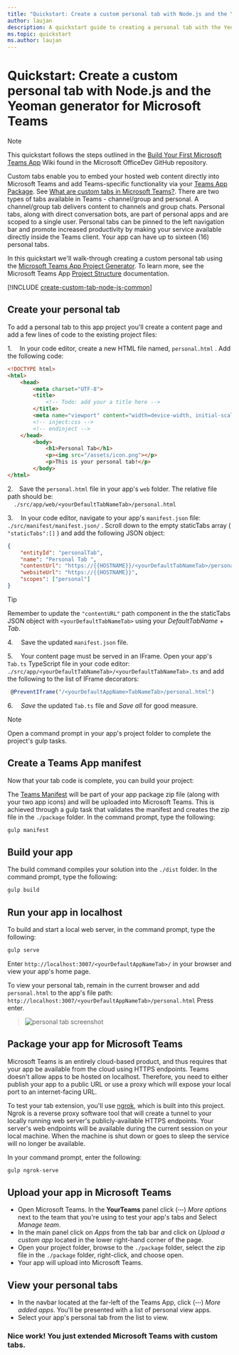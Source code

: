 ```yaml
---
title: "Quickstart: Create a custom personal tab with Node.js and the Yeoman generator for Microsoft Teams"
author: laujan 
description: A quickstart guide to creating a personal tab with the Yeoman generator for Microsoft Teams. 
ms.topic: quickstart 
ms.author: laujan
---
```

# Quickstart: Create a custom personal tab with Node.js and the Yeoman generator for Microsoft Teams

>[!NOTE]
>This quickstart follows the steps outlined in the [Build Your First Microsoft Teams App](https://github.com/OfficeDev/generator-teams/wiki/Build-Your-First-Microsoft-Teams-App) Wiki found in the Microsoft OfficeDev GitHub repository.

Custom tabs enable you to embed your hosted web content directly into Microsoft Teams and add Teams-specific functionality via your [Teams App Package](foo.md). See [What are custom tabs in Microsoft Teams?](/msteams-platform/tabs/what-are-custom-tabs.md). There are two types of tabs available in Teams - channel/group and personal. A channel/group tab delivers content to channels and group chats. Personal tabs, along with direct conversation bots, are part of personal apps and are scoped to a single user. Personal tabs can be pinned to the left navigation bar and promote increased productivity by making your service available directly inside the Teams client. Your app can have up to sixteen (16) personal tabs.

In this quickstart we'll walk-through creating a custom personal tab using the [Microsoft Teams App Project Generator](/OfficeDev/generator-teams). To learn more, see the Microsoft Teams App [Project Structure](/OfficeDev/generator-teams/wiki/Project-Structure) documentation.

[!INCLUDE [create-custom-tab-node-js-common](../../includes/create-custom-tab-node-js-common.md)]

## Create your personal tab

To add a personal tab to this app project you'll create a content page and add a few lines of code to the existing project files:

1.&emsp; In your code editor, create a new HTML file named, `personal.html` .  Add the following code:

```html
<!DOCTYPE html>
<html>
    <head>
        <meta charset="UTF-8">
        <title>
            <!-- Todo: add your a title here -->
        </title>
        <meta name="viewport" content="width=device-width, initial-scale=1.0">
        <!-- inject:css -->
        <!-- endinject -->
    </head>
        <body>
            <h1>Personal Tab</h1>
            <p><img src="/assets/icon.png"></p>
            <p>This is your personal tab!</p>
        </body>
</html>

```

2.&emsp;Save the `personal.html` file in your app's `web` folder. The relative file path should be: <br>&emsp;`./src/app/web/<yourDefaultTabNameTab>/personal.html`<br>

3.&emsp; In your code editor, navigate to your app's `manifest.json` file: `./src/manifest/manifest.json/` . Scroll down to the empty staticTabs array ( `"staticTabs":[]` ) and add the following JSON object:

```json
{
    "entityId": "personalTab",
    "name": "Personal Tab ",
    "contentUrl": "https://{{HOSTNAME}}/<yourDefaultTabNameTab>/personal.html",
    "websiteUrl": "https://{{HOSTNAME}}",
    "scopes": ["personal"]
}

```

> [!TIP]
> Remember to update the `"contentURL"` path component in the the staticTabs JSON object with `<yourDefaultTabNameTab>` using your *DefaultTabName* + *Tab*.

4.&emsp; Save the updated `manifest.json` file.

5.&emsp; Your content page must be served in an IFrame. Open your app's `Tab.ts` TypeScript file in your code editor: `./src/app/<yourDefaultTabNameTab>/<yourDefaultTabNameTab>.ts` and add the following to the list of IFrame decorators:

```typescript
 @PreventIframe("/<yourDefaultAppName>TabNameTab>/personal.html")
```

6.&emsp; *Save* the updated `Tab.ts` file and *Save all* for good measure.

> [!NOTE]
> Open a command prompt in your app's project folder to complete the project's gulp tasks.

## Create a Teams App manifest

Now that your tab code is complete, you can build your project:

The [Teams Manifest](foo.md) will be part of your app package zip file (along with your two app icons) and will be uploaded into Microsoft Teams. This is achieved through a gulp task that validates the manifest and creates the zip file in the `./package` folder. In the command prompt, type the following:

```bash
gulp manifest
```

## Build your app

The build command compiles your solution into the `./dist` folder. In the command prompt, type the following:

```bash
gulp build
```

## Run your app in localhost

To build and start a local web server, in the command prompt, type the following:

```bash
gulp serve
```

Enter `http://localhost:3007/<yourDefaultAppNameTab>/` in your browser and view your app's home page.

To view your personal tab, remain in the current browser and add `personal.html` to the app's file path: `http://localhost:3007/<yourDefaultAppNameTab>/personal.html` Press enter.<br>

>![personal tab screenshot](/microsoftteams/platform/assets/personalTab.PNG)

## Package your app for Microsoft Teams

Microsoft Teams is an entirely cloud-based product, and thus requires that your app be available from the cloud using HTTPS endpoints. Teams doesn't allow apps to be hosted on localhost. Therefore, you need to either publish your app to a public URL or use a proxy which will expose your local port to an internet-facing URL.

To test your tab extension, you'll use [ngrok](https://ngrok.com/docs), which is built into this project. Ngrok is a reverse proxy software tool that will create a tunnel to your locally running web server's publicly-available HTTPS endpoints. Your server's web endpoints will be available during the current session on your local machine. When the machine is shut down or goes to sleep the service will no longer be available.

In your command prompt, enter the following:

```bash
gulp ngrok-serve
```

## Upload your app in Microsoft Teams

- Open Microsoft Teams. In the **YourTeams** panel click (**&#8943;**) *More options* next to the team that you're using to test your app's tabs and Select *Manage team*. 
- In the main panel click on *Apps* from the tab bar and click on *Upload a custom app* located in the lower right-hand corner of the page. 
- Open your project folder, browse to the `./package` folder, select the zip file in the `./package` folder, right-click, and choose open. 
- Your app will upload into Microsoft Teams.

## View your personal tabs

- In the navbar located at the far-left of the Teams App, click (**&#8943;**) *More added apps*. You'll be presented with a list of personal view apps.
- Select your app's personal tab from the list to view.

### Nice work! You just extended Microsoft Teams with custom tabs.
